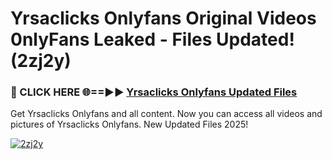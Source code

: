 # Yrsaclicks Onlyfans Original Videos 0nlyFans Leaked - Files Updated! (2zj2y)

<h3>🔴 CLICK HERE 🌐==►► <a href="https://tinyurl.com/4seja8ks" rel="nofollow">Yrsaclicks Onlyfans Updated Files</a></h3>

Get Yrsaclicks Onlyfans and all content. Now you can access all videos and pictures of Yrsaclicks Onlyfans. New Updated Files 2025!

[![2zj2y](https://i.imgur.com/EWjZXRe.gif)](https://tinyurl.com/4seja8ks)
